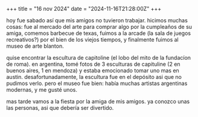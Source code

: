 +++
title = "16 nov 2024"
date = "2024-11-16T21:28:00Z"
+++

hoy fue sabado así que mis amigos no tuvieron trabajar. hicimos muchas cosas: fue al mercado del arte para comprar algo por la cumpleaños de su amiga, comemos barbecue de texas, fuimos a la arcade (la sala de juegos recreativos?) por el bien de los viejos tiempos, y finalmente fuimos al museo de arte blanton.

quise encontrar la escultura de capitoline (el lobo del mito de la fundacíon de roma). en argentina, tomé fotos de 3 esculturas de capituline (2 en buenos aires, 1 en mendoza) y estaba emocionado tomar uno mas en austin. desafortunadamente, la escultura fue en el depósito asi que no pudimos verlo. pero el museo fue bien: había muchas artistas argentinas modernas, y me gusté unos.

mas tarde vamos a la fiesta por la amiga de mis amigos. ya conozco unas las personas, asi que debería ser divertido.
